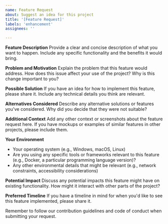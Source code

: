 ```yaml
---
name: Feature Request
about: Suggest an idea for this project
title: '[Feature Request]'
labels: 'enhancement'
assignees: ''

---
```


**Feature Description**
Provide a clear and concise description of what you want to happen. Include any specific functionality and the benefits it would bring.

**Problem and Motivation**
Explain the problem that this feature would address. How does this issue affect your use of the project? Why is this change important to you?

**Possible Solution**
If you have an idea for how to implement this feature, please share it. Include any technical details you think are relevant.

**Alternatives Considered**
Describe any alternative solutions or features you've considered. Why did you decide that they were not suitable?

**Additional Context**
Add any other context or screenshots about the feature request here. If you have mockups or examples of similar features in other projects, please include them.

**Your Environment**
- Your operating system (e.g., Windows, macOS, Linux)
- Are you using any specific tools or frameworks relevant to this feature (e.g., Docker, a particular programming language version)?
- Any other environmental details that might be relevant (e.g., network constraints, accessibility considerations)

**Potential Impact**
Discuss any potential impacts this feature might have on existing functionality. How might it interact with other parts of the project?

**Preferred Timeline**
If you have a timeline in mind for when you'd like to see this feature implemented, please share it.

Remember to follow our contribution guidelines and code of conduct when submitting your request.
